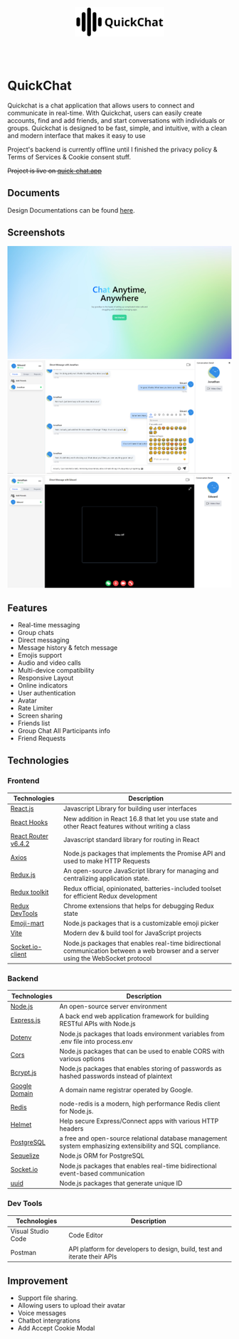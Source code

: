 <div align="center">
  <br/>
  <br/>
  <br/>
  <br/>
  <img src="./frontend/src/assets/icons/brand-logo.png" alt="Logo" width="200">
  <br/>
  <br/>
  <br/>
  <br/>
</div>

# QuickChat

Quickchat is a chat application that allows users to connect and communicate in real-time. With Quickchat, users can easily create accounts, find and add friends, and start conversations with individuals or groups. Quickchat is designed to be fast, simple, and intuitive, with a clean and modern interface that makes it easy to use

Project's backend is currently offline until I finished the privacy policy & Terms of Services & Cookie consent stuff.

~~Project is live on [quick-chat.app](https://quick-chat.app/)~~

## Documents

Design Documentations can be found [here](./documentations).

## Screenshots

<div align="center">
  <img src="./documentations/screenshots/screenshot-landing.png" alt="screenshot">
  <img src="./documentations/screenshots/screenshot-home.PNG" alt="screenshot">
  <img src="./documentations/screenshots/screenshot-video-calling.PNG" alt="screenshot">
</div>

## Features

- Real-time messaging
- Group chats
- Direct messaging
- Message history & fetch message
- Emojis support
- Audio and video calls
- Multi-device compatibility
- Responsive Layout
- Online indicators
- User authentication
- Avatar
- Rate Limiter
- Screen sharing
- Friends list
- Group Chat All Participants info
- Friend Requests

## Technologies

### Frontend

| Technologies                                                                                                      | Description                                                                                                                         |
| ----------------------------------------------------------------------------------------------------------------- | ----------------------------------------------------------------------------------------------------------------------------------- |
| [React.js](https://reactjs.org/)                                                                                  | Javascript Library for building user interfaces                                                                                     |
| [React Hooks](https://reactjs.org/docs/hooks-intro.html)                                                          | New addition in React 16.8 that let you use state and other React features without writing a class                                  |
| [React Router v6.4.2](https://reactrouter.com/en/main)                                                            | Javascript standard library for routing in React                                                                                    |
| [Axios](https://www.npmjs.com/package/axios)                                                                      | Node.js packages that implements the Promise API and used to make HTTP Requests                                                     |
| [Redux.js](https://redux.js.org/)                                                                                 | An open-source JavaScript library for managing and centralizing application state.                                                  |
| [Redux toolkit](https://redux-toolkit.js.org/)                                                                    | Redux official, opinionated, batteries-included toolset for efficient Redux development                                             |
| [Redux DevTools](https://chrome.google.com/webstore/detail/redux-devtools/lmhkpmbekcpmknklioeibfkpmmfibljd?hl=en) | Chrome extensions that helps for debugging Redux state                                                                              |
| [Emoji-mart](https://www.npmjs.com/package/emoji-mart/v/5.5.2)                                                    | Node.js packages that is a customizable emoji picker                                                                                |
| [Vite](https://vitejs.dev/)                                                                                       | Modern dev & build tool for JavaScript projects                                                                                     |
| [Socket.io-client](https://www.npmjs.com/package/socket.io-client)                                                | Node.js packages that enables real-time bidirectional communication between a web browser and a server using the WebSocket protocol |

### Backend

| Technologies                                         | Description                                                                                                |
| ---------------------------------------------------- | ---------------------------------------------------------------------------------------------------------- |
| [Node.js](https://nodejs.org/en/)                    | An open-source server environment                                                                          |
| [Express.js](https://expressjs.com/)                 | A back end web application framework for building RESTful APIs with Node.js                                |
| [Dotenv](https://www.npmjs.com/package/dotenv)       | Node.js packages that loads environment variables from .env file into process.env                          |
| [Cors](https://www.npmjs.com/package/cors)           | Node.js packages that can be used to enable CORS with various options                                      |
| [Bcrypt.js](https://www.npmjs.com/package/bcryptjs)  | Node.js packages that enables storing of passwords as hashed passwords instead of plaintext                |
| [Google Domain](https://domains.google/)             | A domain name registrar operated by Google.                                                                |
| [Redis](https://www.npmjs.com/package/redis)         | node-redis is a modern, high performance Redis client for Node.js.                                         |
| [Helmet](https://www.npmjs.com/package/helmet)       | Help secure Express/Connect apps with various HTTP headers                                                 |
| [PostgreSQL](https://www.postgresql.org)             | a free and open-source relational database management system emphasizing extensibility and SQL compliance. |
| [Sequelize](https://www.npmjs.com/package/sequelize) | Node.js ORM for PostgreSQL                                                                                 |
| [Socket.io](https://www.npmjs.com/package/socket.io) | Node.js packages that enables real-time bidirectional event-based communication                            |
| [uuid](https://www.npmjs.com/package/uuid)           | Node.js packages that generate unique ID                                                                   |

### Dev Tools

| Technologies       | Description                                                               |
| ------------------ | ------------------------------------------------------------------------- |
| Visual Studio Code | Code Editor                                                               |
| Postman            | API platform for developers to design, build, test and iterate their APIs |

## Improvement

- Support file sharing.
- Allowing users to upload their avatar
- Voice messages
- Chatbot intergrations
- Add Accept Cookie Modal

